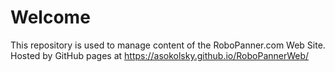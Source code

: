 # Welcome

This repository is used to manage content of the RoboPanner.com Web Site.
Hosted by GitHub pages at https://asokolsky.github.io/RoboPannerWeb/




